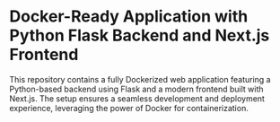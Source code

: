 # Docker-Ready Application with Python Flask Backend and Next.js Frontend
This repository contains a fully Dockerized web application featuring a Python-based backend using Flask and a modern frontend built with Next.js. The setup ensures a seamless development and deployment experience, leveraging the power of Docker for containerization.
